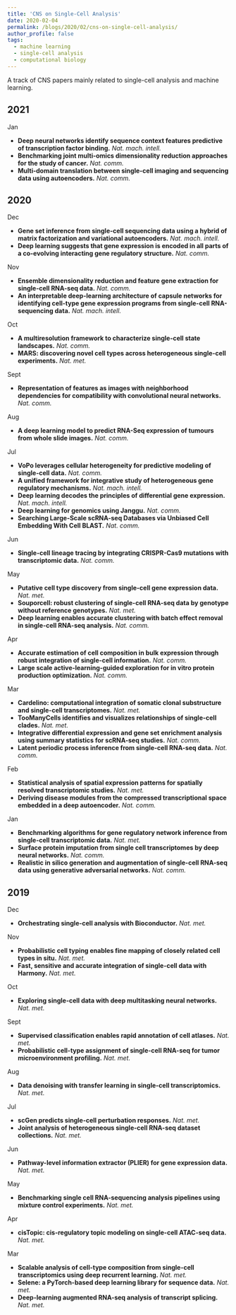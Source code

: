 ```yaml
---
title: 'CNS on Single-Cell Analysis'
date: 2020-02-04
permalink: /blogs/2020/02/cns-on-single-cell-analysis/
author_profile: false
tags:
  - machine learning
  - single-cell analysis
  - computational biology
---
```


A track of CNS papers mainly related to single-cell analysis and machine learning.


## 2021

Jan
- **Deep neural networks identify sequence context features predictive of transcription factor binding.** *Nat. mach. intell.*
- **Benchmarking joint multi-omics dimensionality reduction approaches for the study of cancer.** *Nat. comm.*
- **Multi-domain translation between single-cell imaging and sequencing data using autoencoders.** *Nat. comm.*

## 2020

Dec
- **Gene set inference from single-cell sequencing data using a hybrid of matrix factorization and variational autoencoders.** *Nat. mach. intell.*
- **Deep learning suggests that gene expression is encoded in all parts of a co-evolving interacting gene regulatory structure.** *Nat. comm.*

Nov
- **Ensemble dimensionality reduction and feature gene extraction for single-cell RNA-seq data.** *Nat. comm.*
- **An interpretable deep-learning architecture of capsule networks for identifying cell-type gene expression programs from single-cell RNA-sequencing data.** *Nat. mach. intell.*

Oct
- **A multiresolution framework to characterize single-cell state landscapes.** *Nat. comm.*
- **MARS: discovering novel cell types across heterogeneous single-cell experiments.** *Nat. met.*

Sept
- **Representation of features as images with neighborhood dependencies for compatibility with convolutional neural networks.** *Nat. comm.*

Aug
- **A deep learning model to predict RNA-Seq expression of tumours from whole slide images.** *Nat. comm.*

Jul
- **VoPo leverages cellular heterogeneity for predictive modeling of single-cell data.** *Nat. comm.*
- **A unified framework for integrative study of heterogeneous gene regulatory mechanisms.** *Nat. mach. intell.*
- **Deep learning decodes the principles of differential gene expression.** *Nat. mach. intell.*
- **Deep learning for genomics using Janggu.** *Nat. comm.*
- **Searching Large-Scale scRNA-seq Databases via Unbiased Cell Embedding With Cell BLAST.** *Nat. comm.*

Jun
- **Single-cell lineage tracing by integrating CRISPR-Cas9 mutations with transcriptomic data.** *Nat. comm.*

May
- **Putative cell type discovery from single-cell gene expression data.** *Nat. met.*
- **Souporcell: robust clustering of single-cell RNA-seq data by genotype without reference genotypes.** *Nat. met.*
- **Deep learning enables accurate clustering with batch effect removal in single-cell RNA-seq analysis.** *Nat. comm.*

Apr
- **Accurate estimation of cell composition in bulk expression through robust integration of single-cell information.** *Nat. comm.*
- **Large scale active-learning-guided exploration for in vitro protein production optimization.** *Nat. comm.*

Mar
- **Cardelino: computational integration of somatic clonal substructure and single-cell transcriptomes.** *Nat. met.*
- **TooManyCells identifies and visualizes relationships of single-cell clades.** *Nat. met.*
- **Integrative differential expression and gene set enrichment analysis using summary statistics for scRNA-seq studies.** *Nat. comm.*
- **Latent periodic process inference from single-cell RNA-seq data.** *Nat. comm.*

Feb
- **Statistical analysis of spatial expression patterns for spatially resolved transcriptomic studies.** *Nat. met.*
- **Deriving disease modules from the compressed transcriptional space embedded in a deep autoencoder.** *Nat. comm.*

Jan
- **Benchmarking algorithms for gene regulatory network inference from single-cell transcriptomic data.** *Nat. met.*
- **Surface protein imputation from single cell transcriptomes by deep neural networks.** *Nat. comm.*
- **Realistic in silico generation and augmentation of single-cell RNA-seq data using generative adversarial networks.** *Nat. comm.*

## 2019

Dec
- **Orchestrating single-cell analysis with Bioconductor.** *Nat. met.*

Nov
- **Probabilistic cell typing enables fine mapping of closely related cell types in situ.** *Nat. met.*
- **Fast, sensitive and accurate integration of single-cell data with Harmony.** *Nat. met.*

Oct
- **Exploring single-cell data with deep multitasking neural networks.** *Nat. met.*

Sept
- **Supervised classification enables rapid annotation of cell atlases.** *Nat. met.*
- **Probabilistic cell-type assignment of single-cell RNA-seq for tumor microenvironment profiling.** *Nat. met.*

Aug
- **Data denoising with transfer learning in single-cell transcriptomics.** *Nat. met.*

Jul
- **scGen predicts single-cell perturbation responses.** *Nat. met.*
- **Joint analysis of heterogeneous single-cell RNA-seq dataset collections.** *Nat. met.*

Jun
- **Pathway-level information extractor (PLIER) for gene expression data.** *Nat. met.*

May
- **Benchmarking single cell RNA-sequencing analysis pipelines using mixture control experiments.** *Nat. met.*

Apr
- **cisTopic: cis-regulatory topic modeling on single-cell ATAC-seq data.** *Nat. met.*

Mar
- **Scalable analysis of cell-type composition from single-cell transcriptomics using deep recurrent learning.** *Nat. met.*
- **Selene: a PyTorch-based deep learning library for sequence data.** *Nat. met.*
- **Deep-learning augmented RNA-seq analysis of transcript splicing.** *Nat. met.*







